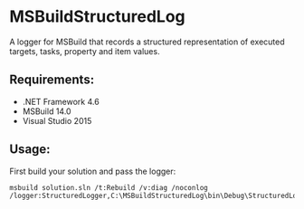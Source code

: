 # MSBuildStructuredLog
A logger for MSBuild that records a structured representation of executed targets, tasks, property and item values.

## Requirements:
 * .NET Framework 4.6
 * MSBuild 14.0
 * Visual Studio 2015

## Usage:

First build your solution and pass the logger:

```
msbuild solution.sln /t:Rebuild /v:diag /noconlog /logger:StructuredLogger,C:\MSBuildStructuredLog\bin\Debug\StructuredLogger.dll;buildlog1.xml
```
